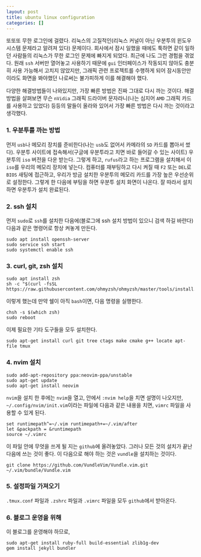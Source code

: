 ```yaml
---
layout: post
title: ubuntu linux configuration
categories: []
---
```


또또또 무한 로그인에 걸렸다. 리눅스의 고질적인(리눅스 커널이 아닌 우분투의 윈도우 시스템 문제라고 알려져 있다) 문제이다. 회사에서 잠시 일했을 때에도 툭하면 같이 일하던 사람들의 리눅스가 무한 로그인 문제에 빠지게 되었다. 최근에 나도 그런 경험을 겪었다. 원래 `ssh` 서버만 열어놓고 사용하기 때문에 `gui` 인터페이스가 작동되지 않아도 충분히 사용 가능해서 고치지 않았지만, 그래픽 관련 프로젝트를 수행하게 되어 잠시동안만이라도 화면을 봐야했던 나로써는 불가피하게 이를 해결해야 했다.

다양한 해결방법들이 나와있지만, 가장 빠른 방법은 진짜 그대로 다시 까는 것이다. 해결 방법을 살펴보면 무슨 `nVidia` 그래픽 드라이버 문자라니(나는 심지어 `AMD` 그래픽 카드를 사용하고 있었다) 등등의 말들이 올라와 있어서 가장 빠른 방법은 다시 까는 것이라고 생각했다.

### 1. 우분투를 까는 방법

먼저 `usb`나 메모리 장치를 준비한다(나는 `usb`도 없어서 카메라의 `SD` 카드를 뽑아서 썼다). 우분투 사이트에 접속해서(구글에 우분투라고 치면 바로 들어갈 수 있는 사이트) 우분투의 `iso` 버전을 다운 받는다. 그렇게 하고, `rufus`라고 하는 프로그램을 설치해서 이 `iso`를 우리의 메모리 장치에 넣는다. 컴퓨터를 재부팅하고 다시 켜질 때 `F2` 또는 `DEL`로 `BIOS` 새팅에 접근하고, 우리가 방금 설치한 우분투의 메모리 카드를 가장 높은 우선순위로 설정한다. 그렇게 한 다음에 부팅을 하면 우분투 설치 화면이 나온다. 잘 따라서 설치하면 우분투가 설치 완료된다.

### 2. ssh 설치

먼저 `sudo`로 `ssh`를 설치한 다음에(블로그에 ssh 설치 방법이 있으니 검색 하길 바란다) 다음과 같은 명령어로 항상 켜놓게 만든다.

```
sudo apt install openssh-server
sudo service ssh start
sudo systemctl enable ssh
```

### 3. curl, git, zsh 설치

```
sudo apt install zsh
sh -c "$(curl -fsSL https://raw.githubusercontent.com/ohmyzsh/ohmyzsh/master/tools/install.sh)"
```
이렇게 했는데 만약 쉘이 아직 `bash`이면, 다음 명령을 실행한다.
```
chsh -s $(which zsh)
sudo reboot
```
이제 필요한 기타 도구들을 모두 설치한다.
```
sudo apt-get install curl git tree ctags make cmake g++ locate apt-file tmux
```

### 4. nvim 설치

```
sudo add-apt-repository ppa:neovim-ppa/unstable
sudo apt-get update
sudo apt-get install neovim
```

`nvim`을 설치 한 후에는 `nvim`을 열고, 안에서 `:nvim help`을 치면 설명이 나오지만, `~/.config/nvim/init.vim`이라는 파일에 다음과 같은 내용을 치면, `vimrc` 파일을 사용할 수 있게 된다.

```
set runtimepath^=~/.vim runtimepath+=~/.vim/after
let &packpath = &runtimepath
source ~/.vimrc
```

이 파일 안에 무엇을 쓰게 될 지는 `github`에 올려놓았다. 그러나 모든 것의 설치가 끝난 다음에 쓰는 것이 좋다. 이 다음으로 해야 하는 것은 `vundle`을 설치하는 것이다.

```
git clone https://github.com/VundleVim/Vundle.vim.git ~/.vim/bundle/Vundle.vim
```

### 5. 설정파일 가져오기

`.tmux.conf` 파일과 `.zshrc` 파일과 `.vimrc` 파일을 모두 `github`에서 받아온다.

### 6. 블로그 운영을 위해

이 블로그를 운영해야 하므로, 

```
sudo apt-get install ruby-full build-essential zlib1g-dev
gem install jekyll bundler
```

